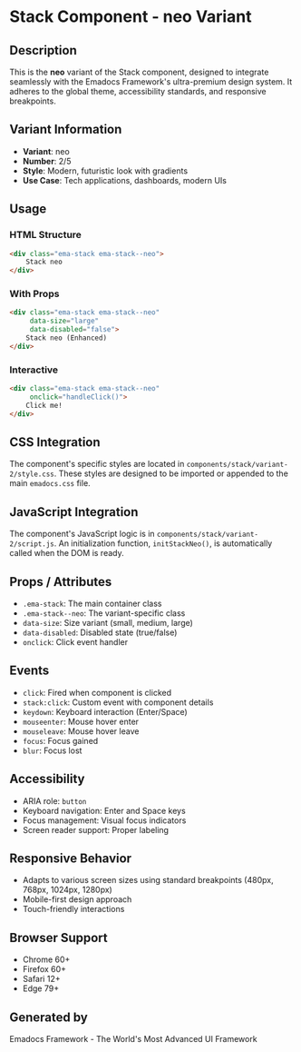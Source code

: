 # Stack Component - neo Variant

## Description
This is the **neo** variant of the Stack component, designed to integrate seamlessly with the Emadocs Framework's ultra-premium design system. It adheres to the global theme, accessibility standards, and responsive breakpoints.

## Variant Information
- **Variant**: neo
- **Number**: 2/5
- **Style**: Modern, futuristic look with gradients
- **Use Case**: Tech applications, dashboards, modern UIs

## Usage

### HTML Structure
```html
<div class="ema-stack ema-stack--neo">
    Stack neo
</div>
```

### With Props
```html
<div class="ema-stack ema-stack--neo" 
     data-size="large" 
     data-disabled="false">
    Stack neo (Enhanced)
</div>
```

### Interactive
```html
<div class="ema-stack ema-stack--neo" 
     onclick="handleClick()">
    Click me!
</div>
```

## CSS Integration
The component's specific styles are located in `components/stack/variant-2/style.css`. These styles are designed to be imported or appended to the main `emadocs.css` file.

## JavaScript Integration
The component's JavaScript logic is in `components/stack/variant-2/script.js`. An initialization function, `initStackNeo()`, is automatically called when the DOM is ready.

## Props / Attributes
- `.ema-stack`: The main container class
- `.ema-stack--neo`: The variant-specific class
- `data-size`: Size variant (small, medium, large)
- `data-disabled`: Disabled state (true/false)
- `onclick`: Click event handler

## Events
- `click`: Fired when component is clicked
- `stack:click`: Custom event with component details
- `keydown`: Keyboard interaction (Enter/Space)
- `mouseenter`: Mouse hover enter
- `mouseleave`: Mouse hover leave
- `focus`: Focus gained
- `blur`: Focus lost

## Accessibility
- ARIA role: `button`
- Keyboard navigation: Enter and Space keys
- Focus management: Visual focus indicators
- Screen reader support: Proper labeling

## Responsive Behavior
- Adapts to various screen sizes using standard breakpoints (480px, 768px, 1024px, 1280px)
- Mobile-first design approach
- Touch-friendly interactions

## Browser Support
- Chrome 60+
- Firefox 60+
- Safari 12+
- Edge 79+

## Generated by
Emadocs Framework - The World's Most Advanced UI Framework
